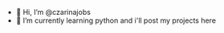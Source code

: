 - 👋 Hi, I’m @czarinajobs
- 🌱 I’m currently learning python and i'll post my projects here

<!---
czarinajobs/czarinajobs is a ✨ special ✨ repository because its `README.md` (this file) appears on your GitHub profile.
You can click the Preview link to take a look at your changes.
--->
